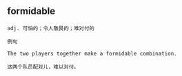 ## formidable
```
adj. 可怕的；令人敬畏的；难对付的

例句

The two players together make a formidable combination.

这两个队员配对儿，难以对付。
```